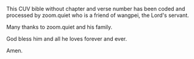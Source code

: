 This CUV bible without chapter and verse number has been coded and processed by zoom.quiet who is a friend of wangpei, the Lord's servant.

Many thanks to zoom.quiet and his family. 

God bless him and all he loves forever and ever.

Amen. 
